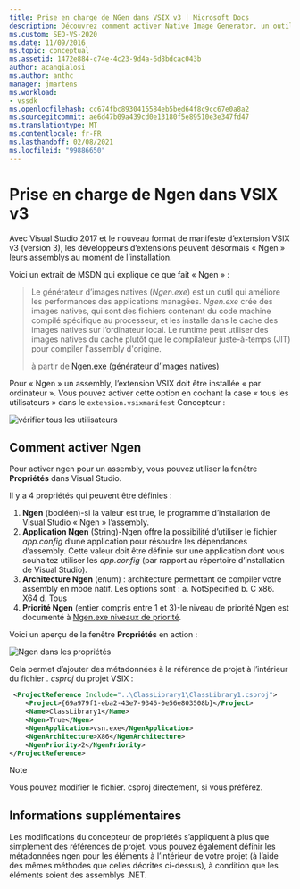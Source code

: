 ```yaml
---
title: Prise en charge de NGen dans VSIX v3 | Microsoft Docs
description: Découvrez comment activer Native Image Generator, un outil que les développeurs d’extensions peuvent utiliser pour améliorer les performances des applications managées.
ms.custom: SEO-VS-2020
ms.date: 11/09/2016
ms.topic: conceptual
ms.assetid: 1472e884-c74e-4c23-9d4a-6d8bdcac043b
author: acangialosi
ms.author: anthc
manager: jmartens
ms.workload:
- vssdk
ms.openlocfilehash: cc674fbc8930415584eb5bed64f8c9cc67e0a8a2
ms.sourcegitcommit: ae6d47b09a439cd0e13180f5e89510e3e347fd47
ms.translationtype: MT
ms.contentlocale: fr-FR
ms.lasthandoff: 02/08/2021
ms.locfileid: "99886650"
---
```

# <a name="ngen-support-in-vsix-v3"></a>Prise en charge de Ngen dans VSIX v3

Avec Visual Studio 2017 et le nouveau format de manifeste d’extension VSIX v3 (version 3), les développeurs d’extensions peuvent désormais « Ngen » leurs assemblys au moment de l’installation.

Voici un extrait de MSDN qui explique ce que fait « Ngen » :

>Le générateur d’images natives (*Ngen.exe*) est un outil qui améliore les performances des applications managées. *Ngen.exe* crée des images natives, qui sont des fichiers contenant du code machine compilé spécifique au processeur, et les installe dans le cache des images natives sur l’ordinateur local. Le runtime peut utiliser des images natives du cache plutôt que le compilateur juste-à-temps (JIT) pour compiler l'assembly d'origine.
>
>à partir de [Ngen.exe (générateur d’images natives)](/dotnet/framework/tools/ngen-exe-native-image-generator)

Pour « Ngen » un assembly, l’extension VSIX doit être installée « par ordinateur ». Vous pouvez activer cette option en cochant la case « tous les utilisateurs » dans le `extension.vsixmanifest` Concepteur :

![vérifier tous les utilisateurs](media/check-all-users.png)

## <a name="how-to-enable-ngen"></a>Comment activer Ngen

Pour activer ngen pour un assembly, vous pouvez utiliser la fenêtre **Propriétés** dans Visual Studio.

Il y a 4 propriétés qui peuvent être définies :

1. **Ngen** (booléen)-si la valeur est true, le programme d’installation de Visual Studio « Ngen » l’assembly.
2. **Application Ngen** (String)-Ngen offre la possibilité d’utiliser le fichier *app.config* d’une application pour résoudre les dépendances d’assembly. Cette valeur doit être définie sur une application dont vous souhaitez utiliser les *app.config* (par rapport au répertoire d’installation de Visual Studio).
3. **Architecture Ngen** (enum) : architecture permettant de compiler votre assembly en mode natif. Les options sont : a. NotSpecified b. C x86. X64 d. Tous
4. **Priorité Ngen** (entier compris entre 1 et 3)-le niveau de priorité Ngen est documenté à [Ngen.exe niveaux de priorité](/dotnet/framework/tools/ngen-exe-native-image-generator#priority-levels).

Voici un aperçu de la fenêtre **Propriétés** en action :

![Ngen dans les propriétés](media/ngen-in-properties.png)

Cela permet d’ajouter des métadonnées à la référence de projet à l’intérieur du fichier *. csproj* du projet VSIX :

```xml
 <ProjectReference Include="..\ClassLibrary1\ClassLibrary1.csproj">
    <Project>{69a979f1-eba2-43e7-9346-0e56e803508b}</Project>
    <Name>ClassLibrary1</Name>
    <Ngen>True</Ngen>
    <NgenApplication>vsn.exe</NgenApplication>
    <NgenArchitecture>X86</NgenArchitecture>
    <NgenPriority>2</NgenPriority>
</ProjectReference>
```

> [!NOTE]
> Vous pouvez modifier le fichier. csproj directement, si vous préférez.

## <a name="extra-information"></a>Informations supplémentaires

Les modifications du concepteur de propriétés s’appliquent à plus que simplement des références de projet. vous pouvez également définir les métadonnées ngen pour les éléments à l’intérieur de votre projet (à l’aide des mêmes méthodes que celles décrites ci-dessus), à condition que les éléments soient des assemblys .NET.
